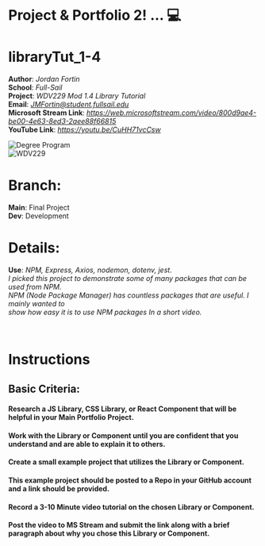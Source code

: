 # Project & Portfolio 2! ... 💻
# libraryTut_1-4





**Author**: *Jordan Fortin*  <br>
**School**: *Full-Sail* <br>
**Project**: *WDV229 Mod 1.4 Library Tutorial* <br>
**Email**: *JMFortin@student.fullsail.edu* <br>
**Microsoft Stream Link**: *https://web.microsoftstream.com/video/800d9ae4-be00-4e63-8ed3-2aee88f66815* <br>
**YouTube Link**:  *https://youtu.be/CuHH71vcCsw* <br>



![Degree Program](https://img.shields.io/badge/Degree-Web%20Development-orange?logo=gnometerminal)
<br>
![WDV229](https://img.shields.io/badge/Class-Project%20and%20Portfolio%20II-orange?logo=react)

# Branch:

**Main**: Final Project <br>
**Dev**: Development<br>


# Details:

**Use**: *NPM, Express, Axios, nodemon, dotenv, jest.*   <br>
*I picked this project to demonstrate some of many packages that can be used from NPM. <br>
NPM (Node Package Manager) has countless packages that are useful. I mainly wanted to <br>
show how easy it is to use NPM packages In a short video.* <br>




<br>

# Instructions   

## Basic Criteria:
#### Research a JS Library, CSS Library, or React Component that will be helpful in your Main Portfolio Project.
#### Work with the Library or Component until you are confident that you understand and are able to explain it to others.
#### Create a small example project that utilizes the Library or Component.
#### This example project should be posted to a Repo in your GitHub account and a link should be provided.
#### Record a 3-10 Minute video tutorial on the chosen Library or Component.
#### Post the video to MS Stream and submit the link along with a brief paragraph about why you chose this Library or Component.
